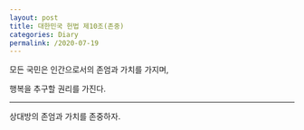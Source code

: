 ```yaml
---
layout: post
title: 대한민국 헌법 제10조(존중)
categories: Diary
permalink: /2020-07-19
---
```


모든 국민은 인간으로서의 존엄과 가치를 가지며, 

행복을 추구할 권리를 가진다. 

---

상대방의 존엄과 가치를 존중하자.

